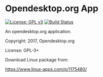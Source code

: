 # Opendesktop.org App

[![License: GPL v3](https://img.shields.io/badge/License-GPL%20v3-blue.svg)](https://www.gnu.org/licenses/gpl-3.0)
[![Build Status](https://travis-ci.org/opendesktop/opendesktop-app.svg?branch=master)](https://travis-ci.org/opendesktop/opendesktop-app)

An opendesktop.org application.

Copyright: 2017, Opendesktop.org

License: GPL-3+

Download Linux package from:

https://www.linux-apps.com/p/1175480/

